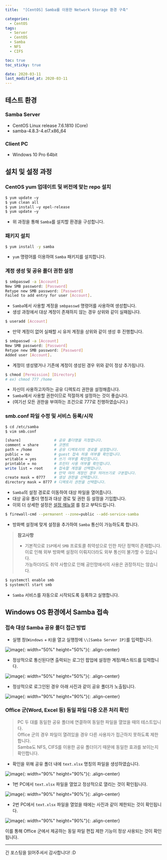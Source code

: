 ```yaml
---
title:  "[CentOS] Samba를 이용한 Network Storage 환경 구축" 

categories:
  - CentOS
tags:
  - Server
  - CentOS
  - Samba
  - NFS
  - CIFS

toc: true
toc_sticky: true

date: 2020-03-11
last_modified_at: 2020-03-11
---
```


## 테스트 환경
### Samba Server
- CentOS Linux release 7.6.1810 (Core)
- samba-4.8.3-4.el7.x86_64

### Client PC
- Windows 10 Pro 64bit

## 설치 및 설정 과정
### CentOS yum 업데이트 및 버전에 맞는 repo 설치
```bash
$ yum update –y
$ yum clean all
$ yum install –y epel-release
$ yum update –y
```
- 위 과정을 통해 `Samba`를 설치할 환경을 구성합니다.

### 패키지 설치
```bash
$ yum install -y samba
```
- `yum` 명령어를 이용하여 `Samba` 패키지를 설치합니다.

### 계정 생성 및 공유 폴더 권한 설정
```bash
$ smbpasswd -a [Account]
New SMB password: [Password]
Retype new SMB password: [Password]
Failed to add entry for user [Account].
```
- `Samba`에서 사용할 계정을 `smbpasswd` 명령어를 사용하여 생성합니다.
- 생성 과정에서 대상 계정이 존재하지 않는 경우 상위와 같이 실패됩니다.
  
```bash
$ useradd [Account]
```
- 만약 계정이 없어 실패할 시 유저 계정을 상위와 같이 생성 후 진행합니다.

```bash
$ smbpasswd -a [Account]
New SMB password: [Password]
Retype new SMB password: [Password]
Added user [Account].
```
- 계정이 생성됐거나 기존에 계정이 생성된 경우 위와 같이 정상 추가됩니다.

```bash
$ chmod [Permission] [Directory]
# ex) chmod 777 /home
```
- 자신이 사용하고자하는 공유 디렉토리 권한을 설정해줍니다.
- `Samba`에서 사용할 권한이므로 적절하게 설정하는 것이 좋습니다.
- (여기선 모든 권한을 부여하는 조건으로 777로 진행하였습니다.)

### smb.conf 파일 수정 및 서비스 등록/시작
```bash
$ cd /etc/samba
$ vim smb.conf
```
```bash
[share]               # 공유 폴더명을 지정합니다.
comment = share       # 코멘트
path = /home          # 공유 디렉토리의 경로를 설정합니다.
public = no           # guest 접속 허용 여부를 확인합니다.
writable = yes        # 쓰기 여부를 확인합니다.
printable = no        # 프린터 사용 여부를 확인합니다.
write list = root     # 접속할 계정을 선택합니다.
                      # 만약 여러 계정인 경우 띄어쓰기로 구분합니다.​
create mask = 0777    # 생성 권한을 선택합니다.
directory mask = 0777 # 디렉토리 권한을 선택합니다.
```
- `Samba`의 설정 경로로 이동하여 대상 파일을 열어줍니다.
- 대상 공유 폴더 명칭과 대상 경로 및 권한 등 설정을 기입합니다.
- 이외 더 상세한 설정은 [설정 매뉴얼](https://www.samba.org/samba/docs/current/man-html/smb.conf.5.html) 를 참고 부탁드립니다.

```bash
$ firewall-cmd --permanent --zone=public --add-service-samba
```
- 방화벽 설정에 맞게 설정을 추가하여 `Samba` 통신이 가능하도록 합니다.

> __참고사항__
>- 기본적으로 `ISP`에서 `SMB` 프로토콜 취약성으로 인한 차단 정책이 존재합니다.  
> 이로 인해 외부 방화벽 설정이 이뤄지더라도 외부 통신이 불가할 수 있습니다.  
> 가능하더라도 취약 사항으로 인해 공인망에서의 사용은 권장하지는 않습니다.

```bash
$ systemctl enable smb
$ systemctl start smb
```
- `Samba` 서비스를 자동으로 시작되도록 등록하고 실행합니다.    


## Windows OS 환경에서 Samba 접속
### 접속 대상 Samba 공유 폴더 접근 방법
- 실행 창(`Windows` + `R`)을 열고 실행창에 `\\[Samba Server IP]`를 입력합니다.  

![image](https://blog.false.kr/assets/image/Post/CentOS/CentOS-Samba-Network-Storage-Setting/1.png){: width="50%" height="50%"}{: .align-center}

- 정상적으로 통신된다면 출력되는 로그인 팝업에 설정한 계정/패스워드를 입력합니다.  

![image](https://blog.false.kr/assets/image/Post/CentOS/CentOS-Samba-Network-Storage-Setting/2.png){: width="50%" height="50%"}{: .align-center}

- 정상적으로 로그인된 경우 아래 사진과 같이 공유 폴더가 노출됩니다.

![image](https://blog.false.kr/assets/image/Post/CentOS/CentOS-Samba-Network-Storage-Setting/3.png){: width="90%" height="90%"}{: .align-center}

### Office 군(Word, Excel 등) 동일 파일 다중 오픈 처리 확인
> PC 두 대를 동일한 공유 폴더에 연결하여 동일한 파일을 열었을 때의 테스트입니다.  
> Office 군의 경우 파일이 열려있을 경우 다른 사용자가 접근하지 못하도록 제한합니다.  
> Samba도 NFS, CIFS를 이용한 공유 폴더이기 때문에 동일한 효과를 보이는지 확인합니다.  

- 확인을 위해 공유 폴더 내에 `text.xlsx` 명칭의 파일을 생성하였습니다.

![image](https://blog.false.kr/assets/image/Post/CentOS/CentOS-Samba-Network-Storage-Setting/4.png){: width="90%" height="90%"}{: .align-center}

- 1번 PC에서 `text.xlsx` 파일을 열었고 정상적으로 열리는 것이 확인됩니다.

![image](https://blog.false.kr/assets/image/Post/CentOS/CentOS-Samba-Network-Storage-Setting/5.png){: width="90%" height="90%"}{: .align-center}

- 2번 PC에서 `text.xlsx` 파일을 열었을 때에는 사진과 같이 제한되는 것이 확인됩니다.

![image](https://blog.false.kr/assets/image/Post/CentOS/CentOS-Samba-Network-Storage-Setting/6.png){: width="90%" height="90%"}{: .align-center}

이를 통해 Office 군에서 제공하는 동일 파일 편집 제한 기능이 정상 사용되는 것이 확인됩니다.

---
  
긴 포스팅을 읽어주셔서 감사합니다! :D
